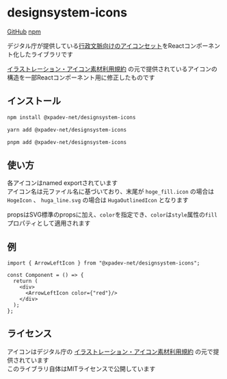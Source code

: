 # designsystem-icons

[GitHub](https://github.com/xpadev-net/designsystem-icons) [npm](https://www.npmjs.com/package/@xpadev-net/designsystem-icons)

デジタル庁が提供している[行政文脈向けのアイコンセット](https://www.digital.go.jp/policies/servicedesign/designsystem/Illustration_Icons/)をReactコンポーネント化したライブラリです

[イラストレーション・アイコン素材利用規約](https://www.digital.go.jp/policies/servicedesign/designsystem/Illustration_Icons/terms_of_use/) の元で提供されているアイコンの構造を一部Reactコンポーネント用に修正したものです

## インストール

```bash
npm install @xpadev-net/designsystem-icons
```
```bash
yarn add @xpadev-net/designsystem-icons
```
```bash
pnpm add @xpadev-net/designsystem-icons
```

## 使い方
各アイコンはnamed exportされています  
アイコン名は元ファイル名に基づいており、末尾が `hoge_fill.icon` の場合は `HogeIcon` 、 `huga_line.svg` の場合は `HugaOutlinedIcon` となります  

propsはSVG標準のpropsに加え、`color`を指定でき、`color`は`style`属性の`fill`プロパティとして適用されます

## 例
```tsx
import { ArrowLeftIcon } from "@xpadev-net/designsystem-icons";

const Component = () => {
  return (
    <div>
      <ArrowLeftIcon color={"red"}/>
    </div>
  );
};
```

## ライセンス
アイコンはデジタル庁の [イラストレーション・アイコン素材利用規約](https://www.digital.go.jp/policies/servicedesign/designsystem/Illustration_Icons/terms_of_use/) の元で提供されています  
このライブラリ自体はMITライセンスで公開しています  
